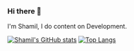 ### Hi there 👋
I'm Shamil, I do content on Development.

[![Shamil's GitHub stats](https://github-readme-stats.vercel.app/api?username=rumblfn)](https://github.com/anuraghazra/github-readme-stats)
[![Top Langs](https://github-readme-stats.vercel.app/api/top-langs/?username=rumblfn&layout=compact?langs_count=7)](https://github.com/anuraghazra/github-readme-stats)
